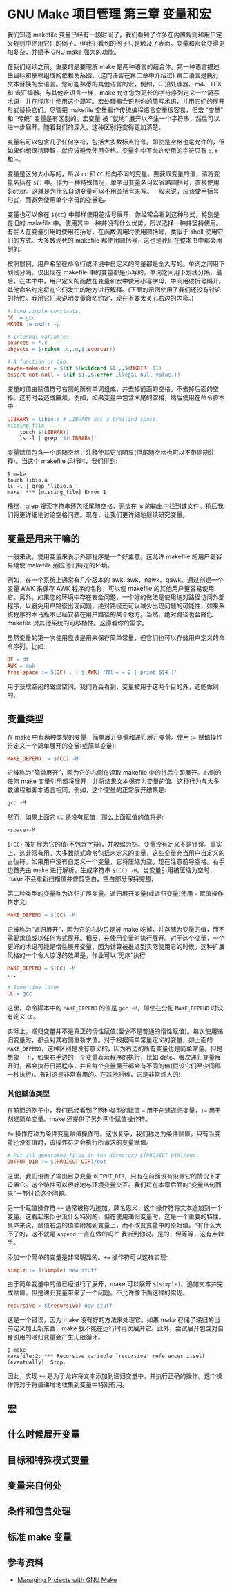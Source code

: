 # GNU Make 项目管理 第三章 变量和宏

[annotation]: <id> (9d9e86bc-196b-4e14-a433-56b7d5a2afeb)
[annotation]: <status> (public)
[annotation]: <create_time> (2021-04-18 19:13:11)
[annotation]: <category> (读书笔记)
[annotation]: <tags> (Make|Makefile|GNU)
[annotation]: <topic> (GNU Make 项目管理)
[annotation]: <index> (3)
[annotation]: <comments> (true)
[annotation]: <url> (http://blog.ccyg.studio/article/9d9e86bc-196b-4e14-a433-56b7d5a2afeb)

我们知道 makefile 变量已经有一段时间了，我们看到了许多在内置规则和用户定义规则中使用它们的例子。但我们看到的例子只是触及了表面。变量和宏会变得更加复杂，并赋予 GNU make 强大的功能。

在我们继续之前，重要的是要理解 make 是两种语言的结合体。第一种语言描述由目标和依赖组成的依赖关系图。(这门语言在第二章中介绍过) 第二语言是执行文本替换的宏语言。您可能熟悉的其他语言的宏，例如，C 预处理器、m4、TEX 和 宏汇编器。与其他宏语言一样，make 允许您为更长的字符序列定义一个简写术语，并在程序中使用这个简写。宏处理器会识别你的简写术语，并用它们的展开形式替换它们。尽管把 makefile 变量看作传统编程语言变量很容易，但宏 “变量” 和 “传统” 变量是有区别的。宏变量 被 “就地” 展开以产生一个字符串，然后可以进一步展开。随着我们的深入，这种区别将变得更加清楚。

变量名可以包含几乎任何字符，包括大多数标点符号。即使是空格也是允许的，但如果你想保持理智，就应该避免使用空格。变量名中不允许使用的字符只有 `:`, `#` 和 `=`。

变量是区分大小写的，所以 `cc` 和 `CC` 指向不同的变量。要获取变量的值，请将变量名括在 `$()` 中。作为一种特殊情况，单字母变量名可以省略圆括号，直接使用$letter。这就是为什么自动变量可以不用圆括号来写。一般来说，应该使用括号形式，而避免使用单个字母的变量名。

变量也可以像在 `${CC}` 中那样使用花括号展开，你经常会看到这种形式，特别是在旧的 makefile 中。使用其中一种并没有什么优势，所以选择一种并坚持使用。有些人在变量引用时使用花括号，在函数调用时使用圆括号，类似于 shell 使用它们的方式。大多数现代的 makefile 都使用圆括号，这也是我们在整本书中都会用到的。

按照惯例，用户希望在命令行或环境中自定义的常量都是全大写的。单词之间用下划线分隔。仅出现在 makefile 中的变量都是小写的，单词之间用下划线分隔。最后，在本书中，用户定义的函数在变量和宏中使用小写字母，中间用破折号隔开。其他命名约定将在它们发生的地方进行解释。(下面的示例使用了我们还没有讨论的特性。我用它们来说明变量命名约定，现在不要太关心右边的内容。)

```makefile
# Some simple constants.
CC := gcc
MKDIR := mkdir -p

# Internal variables.
sources = *.c
objects = $(subst .c,.o,$(sources))

# A function or two.
maybe-make-dir = $(if $(wildcard $1),,$(MKDIR) $1)
assert-not-null = $(if $1,,$(error Illegal null value.))
```

变量的值由赋值符号右侧的所有单词组成，并去掉前面的空格。不去掉后面的空格。这有时会造成麻烦，例如，如果变量中包含末尾的空格，然后使用在命令脚本中:

```makefile
LIBRARY = libio.a # LIBRARY has a trailing space.
missing_file:
    touch $(LIBRARY)
    ls -l | grep '$(LIBRARY)'
```

变量赋值包含一个尾随空格，注释使其更加明显(但尾随空格也可以不带尾随注释)。当这个 makefile 运行时，我们得到:

```text
$ make
touch libio.a
ls -l | grep 'libio.a '
make: *** [missing_file] Error 1
```

糟糕，grep 搜索字符串还包括尾随空格，无法在 ls 的输出中找到该文件。稍后我们将更详细地讨论空格问题。现在，让我们更详细地继续研究变量。

## 变量是用来干嘛的

一般来说，使用变量来表示外部程序是一个好主意。这允许 makefile 的用户更容易地使 makefile 适应他们特定的环境。

例如，在一个系统上通常有几个版本的 awk: awk、nawk、gawk。通过创建一个变量 AWK 来保存 AWK 程序的名称，可以使 makefile 的其他用户更容易使用它。另外，如果您的环境中存在安全问题，一个好的做法是使用绝对路径访问外部程序，以避免用户路径出现问题。绝对路径还可以减少出现问题的可能性，如果系统程序的木马版本已经安装在用户路径的某个地方。当然，绝对路径也会降低 makefile 对其他系统的可移植性。这得看你的需求。

虽然变量的第一次使用应该是用来保存简单常量，但它们也可以存储用户定义的命令序列，比如:

```makefile
DF = df
AWK = awk
free-space := $(DF) . | $(AWK) 'NR = = 2 { print $$4 }'
```

用于获取空闲的磁盘空间。我们将会看到，变量被用于这两个目的外，还能做别的。

## 变量类型

在 make 中有两种类型的变量，简单展开变量和递归展开变量。使用 := 赋值操作符定义一个简单展开的变量(或简单变量):

```makefile
MAKE_DEPEND := $(CC) -M
```

它被称为“简单展开”，因为它的右侧在读取 makefile 中的行后立即展开。右侧的任何 make 变量引用都将展开，并将结果文本保存为变量的值。这种行为与大多数编程和脚本语言相同。例如，这个变量的正常展开结果是:

```makefile
gcc -M
```

然而，如果上面的 `CC` 还没有赋值，那么上面赋值的值将是:

```makefile
<space>-M
```

`$(CC)` 被扩展为它的值(不包含字符)，并收缩为空。变量没有定义不是错误。事实上，这非常有用。大多数隐式命令包括未定义的变量，这些变量充当用户自定义的占位符。如果用户没有自定义一个变量，它将压缩为空。现在注意前导空格。右手边首先由 make 进行解析，生成字符串 `$(CC) -M`。当变量引用被压缩为空时，make 不会重新扫描值并修剪空白。空白部分保持完整。

第二种类型的变量称为递归扩展变量。递归展开变量(或递归变量)使用 `=` 赋值操作符定义:

```makefile
MAKE_DEPEND = $(CC) -M
```

它被称为“递归展开”，因为它的右边只是被 make 吃掉，并存储为变量的值，而不需要求值或以任何方式展开。相反，在使用变量时执行展开。对于这个变量，一个更好的术语可能是惰性展开变量，因为计算被推迟到实际使用它的时候。这种扩展风格的一个令人惊讶的效果是，作业可以“无序”执行

```makefile
MAKE_DEPEND = $(CC) -M
...

# Some time later
CC = gcc
```

这里，命令脚本中的 `MAKE_DEPEND` 的值是 `gcc -M`，即使在分配 `MAKE_DEPEND` 时没有定义 `CC`。

实际上，递归变量并不是真正的惰性赋值(至少不是普通的惰性赋值)。每次使用递归变量时，都会对其右侧重新求值。对于根据简单常量定义的变量，如上面的 `MAKE_DEPEND`，这种区别是没有意义的，因为右边的所有变量也是简单常量。但是想象一下，如果右手边的一个变量表示程序的执行，比如 date。每次递归变量展开时，都会执行日期程序，并且每个变量展开都会有不同的值(假设它们至少间隔一秒执行)。有时这是非常有用的。在其他时候，它是非常烦人的!

### 其他赋值类型

在前面的例子中，我们已经看到了两种类型的赋值 `=` 用于创建递归变量，`:=` 用于创建简单变量。make 还提供了另外两个赋值操作符。

`?=` 操作符称为条件变量赋值操作符。这很复杂，我们称之为条件赋值。只有当变量还没有值时，该操作符才会执行所请求的变量赋值。

```makefile
# Put all generated files in the directory $(PROJECT_DIR)/out.
OUTPUT_DIR ?= $(PROJECT_DIR)/out
```

这里，我们设置了输出目录变量 `OUTPUT_DIR`，只有在前面没有设置它的情况下才设置它。这个特性可以很好地与环境变量交互。我们将在本章后面的“变量从何而来”一节讨论这个问题。

另一个赋值操作符 `+=` 通常被称为追加。顾名思义，这个操作符将文本追加到一个变量。这看起来似乎没什么特别的，但在使用递归变量时，这是一个重要的特性。具体来说，赋值右边的值被附加到变量上，而不改变变量中的原始值。“有什么大不了的，这不就是 `append` 一直在做的吗?” 我听到你说。是的，但等等，这有点棘手。

添加一个简单的变量是非常明显的。`+=` 操作符可以这样实现:

```makefile
simple := $(simple) new stuff
```

由于简单变量中的值已经进行了展开，make 可以展开 `$(simple)`、追加文本并完成赋值。但是递归变量带来了一个问题。不允许像下面这样的实现。

```makefile
recursive = $(recursive) new stuff
```

这是一个错误，因为 make 没有好的方法来处理它。如果 make 存储了递归的当前定义加上新东西，make 就不能在运行时再次展开它。此外，尝试展开包含对自身引用的递归变量会产生无限循环。

```text
$ make
makefile:2: *** Recursive variable `recursive' references itself (eventually). Stop.
```

因此，实现 `+=` 是为了允许将文本添加到递归变量中，并执行正确的操作。这个操作符对于将值递增地收集到变量中特别有用。

## 宏

## 什么时候展开变量

## 目标和特殊模式变量

## 变量来自何处

## 条件和包含处理

## 标准 make 变量

## 参考资料

- [Managing Projects with GNU Make](https://book.douban.com/subject/1850994/)

